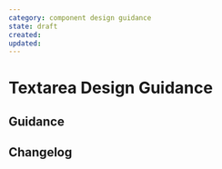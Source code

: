 ```yaml
---
category: component design guidance
state: draft
created: 
updated: 
---
```


# Textarea Design Guidance

## Guidance

## Changelog

